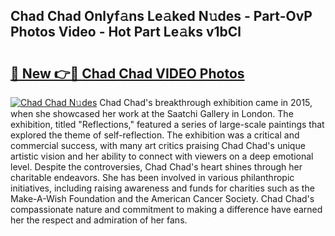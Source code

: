 ## Chad Chad Onlyf𝚊ns Le𝚊ked N𝚞des - Part-OvP Photos Video - Hot Part Le𝚊ks v1bCl

# <h2><a href="http://ac21161.deff.icu/?id=Chad+Chad">🔗 New 👉🔴 Chad Chad VIDEO Photos</a></h2>

[![Chad Chad N𝚞des](https://i.imgur.com/rIISA9y.gif)](http://ac21161.deff.icu/?id=Chad+Chad)
Chad Chad's breakthrough exhibition came in 2015, when she showcased her work at the Saatchi Gallery in London. The exhibition, titled "Reflections," featured a series of large-scale paintings that explored the theme of self-reflection. The exhibition was a critical and commercial success, with many art critics praising Chad Chad's unique artistic vision and her ability to connect with viewers on a deep emotional level. Despite the controversies, Chad Chad's heart shines through her charitable endeavors. She has been involved in various philanthropic initiatives, including raising awareness and funds for charities such as the Make-A-Wish Foundation and the American Cancer Society. Chad Chad's compassionate nature and commitment to making a difference have earned her the respect and admiration of her fans.
